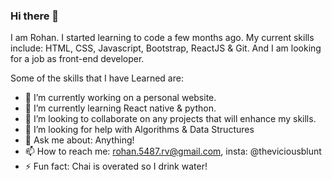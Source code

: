 ### Hi there 👋

I am Rohan. I started learning to code a few months ago. 
My current skills include: HTML, CSS, Javascript, Bootstrap, ReactJS & Git.
And I am looking for a job as front-end developer.

Some of the skills that I have Learned are:

- 🔭 I’m currently working on a personal website.
- 🌱 I’m currently learning React native & python.
- 👯 I’m looking to collaborate on any projects that will enhance my skills.
- 🤔 I’m looking for help with Algorithms & Data Structures 
- 💬 Ask me about: Anything!
- 📫 How to reach me: rohan.5487.rv@gmail.com, insta: @theviciousblunt
- ⚡ Fun fact: Chai is overated so I drink water!
